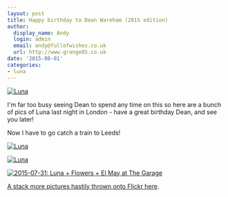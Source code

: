 ```yaml
---
layout: post
title: Happy birthday to Dean Wareham (2015 edition)
author:
  display_name: Andy
  login: admin
  email: andy@fullofwishes.co.uk
  url: http://www.grange85.co.uk
date: '2015-08-01'
categories:
- luna
---
```

<p><a data-flickr-embed="true" href="https://www.flickr.com/photos/grange85/20184866052/in/dateposted-public/" title="Luna"><img src="https://farm1.staticflickr.com/380/20184866052_6cf824fe64_b.jpg" alt="Luna"></a></p>
<p>I'm far too busy seeing Dean to spend any time on this so here are a bunch of pics of Luna last night in London - have a great birthday Dean, and see you later!</p>
<p>Now I have to go catch a train to Leeds!</p>
<p><a data-flickr-embed="true" href="https://www.flickr.com/photos/grange85/20006419909/in/dateposted-public/" title="Luna"><img src="https://farm1.staticflickr.com/365/20006419909_aeb3e2437e_b.jpg" alt="Luna"></a></p>
<p><a data-flickr-embed="true" href="https://www.flickr.com/photos/grange85/20004973538/in/dateposted-public/" title="Luna"><img src="https://farm1.staticflickr.com/481/20004973538_7e862fc85c_b.jpg" alt="Luna"></a></p>
<p><a data-flickr-embed="true" href="https://www.flickr.com/photos/grange85/sets/72157656637112975" title="2015-07-31: Luna + Flowers + El May at The Garage"><img src="https://farm1.staticflickr.com/502/20184867302_901d48b7a4_b.jpg" alt="2015-07-31: Luna + Flowers + El May at The Garage"></a></p>
<p><a href="https://www.flickr.com/photos/grange85/sets/72157656637112975">A stack more pictures hastily thrown onto Flickr here</a>.</p>
